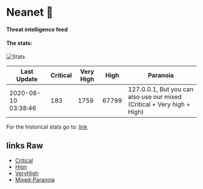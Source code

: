 # Neanet :hocho:
#### Threat intelligence feed
#### The stats:
![Stats](https://docs.google.com/spreadsheets/d/e/2PACX-1vSnaNMIXVabIpDJjufMlzH7poXnshF3mgd8Is1g9ytUEzVsP5my4Trn8f-xkoLLQ38xpL3HtmUexLo6/pubchart?oid=501124687&format=image)

| Last Update | Critical | Very High | High | Paranoia |
| --- | --- | --- | --- | --- |
| 2020-08-10 03:38:46 | 183 | 1759 | 67799 | 127.0.0.1, But you can also use our mixed (Critical + Very high + High)|

For the historical stats go to: [link](/stats.csv)
## links Raw
- [Critical](https://raw.githubusercontent.com/JavaGarcia/Neanet/master/blacklists/neanet_critical.txt)
- [Hign](https://raw.githubusercontent.com/JavaGarcia/Neanet/master/blacklists/neanet_high.txt.txt)
- [VeryHigh](https://raw.githubusercontent.com/JavaGarcia/Neanet/master/blacklists/neanet_veryHigh.txt.txt)
- [Mixed-Paranoia](https://raw.githubusercontent.com/JavaGarcia/Neanet/master/blacklists/neanet_all.txt)





















































